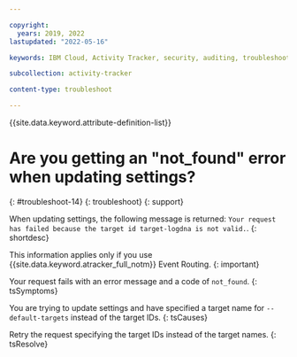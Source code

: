 ```yaml
---

copyright:
  years: 2019, 2022
lastupdated: "2022-05-16"

keywords: IBM Cloud, Activity Tracker, security, auditing, troubleshooting

subcollection: activity-tracker

content-type: troubleshoot

---
```


{{site.data.keyword.attribute-definition-list}}

# Are you getting an "not_found" error when updating settings?
{: #troubleshoot-14}
{: troubleshoot}
{: support}

When updating settings, the following message is returned: `Your request has failed because the target id target-logdna is not valid.`.
{: shortdesc}


This information applies only if you use {{site.data.keyword.atracker_full_notm}} Event Routing.
{: important}


Your request fails with an error message and a code of `not_found`.
{: tsSymptoms}

You are trying to update settings and have specified a target name for `--default-targets` instead of the target IDs.
{: tsCauses}

Retry the request specifying the target IDs instead of the target names.
{: tsResolve}


